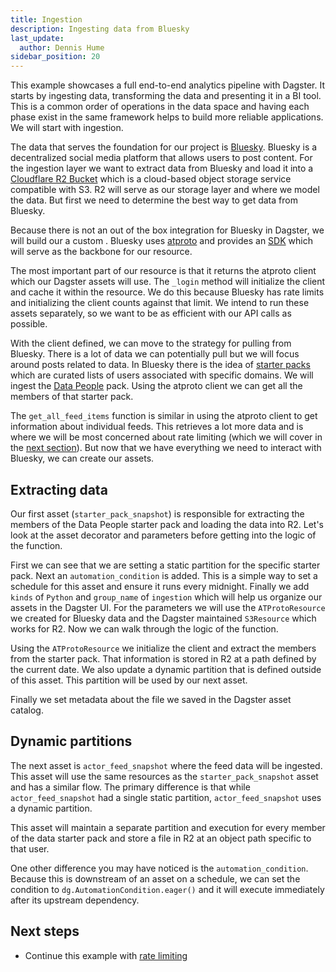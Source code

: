 ```yaml
---
title: Ingestion
description: Ingesting data from Bluesky
last_update:
  author: Dennis Hume
sidebar_position: 20
---
```


This example showcases a full end-to-end analytics pipeline with Dagster. It starts by ingesting data, transforming the data and presenting it in a BI tool. This is a common order of operations in the data space and having each phase exist in the same framework helps to build more reliable applications. We will start with ingestion.

The data that serves the foundation for our project is [Bluesky](https://bsky.app). Bluesky is a decentralized social media platform that allows users to post content. For the ingestion layer we want to extract data from Bluesky and load it into a [Cloudflare R2 Bucket](https://developers.cloudflare.com/r2/buckets) which is a cloud-based object storage service compatible with S3. R2 will serve as our storage layer and where we model the data. But first we need to determine the best way to get data from Bluesky.

Because there is not an out of the box integration for Bluesky in Dagster, we will build our a custom <PyObject section="resources" module="dagster" object="ConfigurableResource"/>. Bluesky uses [atproto](https://docs.bsky.app/docs/advanced-guides/atproto) and provides an [SDK](https://docs.bsky.app/docs/get-started) which will serve as the backbone for our resource.

<CodeExample
  path="docs_projects/project_atproto_dashboard/src/project_atproto_dashboard/defs/atproto.py"
  language="python"
  startAfter="start_resource"
  endBefore="end_resource"
  title="src/project_atproto_dashboard/defs/atproto.py"
/>

The most important part of our resource is that it returns the atproto client which our Dagster assets will use. The `_login` method will initialize the client and cache it within the resource. We do this because Bluesky has rate limits and initializing the client counts against that limit. We intend to run these assets separately, so we want to be as efficient with our API calls as possible.

With the client defined, we can move to the strategy for pulling from Bluesky. There is a lot of data we can potentially pull but we will focus around posts related to data. In Bluesky there is the idea of [starter packs](https://bsky.social/about/blog/06-26-2024-starter-packs) which are curated lists of users associated with specific domains. We will ingest the [Data People](https://blueskystarterpack.com/starter-packs/lc5jzrr425fyah724df3z5ik/3l7cddlz5ja24) pack. Using the atproto client we can get all the members of that starter pack.

<CodeExample
  path="docs_projects/project_atproto_dashboard/src/project_atproto_dashboard/defs/atproto.py"
  language="python"
  startAfter="start_starter_pack"
  endBefore="end_starter_pack"
  title="src/project_atproto_dashboard/defs/atproto.py"
/>

The `get_all_feed_items` function is similar in using the atproto client to get information about individual feeds. This retrieves a lot more data and is where we will be most concerned about rate limiting (which we will cover in the [next section](/examples/full-pipelines/bluesky/rate-limiting)). But now that we have everything we need to interact with Bluesky, we can create our assets.

## Extracting data

Our first asset (`starter_pack_snapshot`) is responsible for extracting the members of the Data People starter pack and loading the data into R2. Let's look at the asset decorator and parameters before getting into the logic of the function.

<CodeExample
  path="docs_projects/project_atproto_dashboard/src/project_atproto_dashboard/defs/ingestion.py"
  language="python"
  startAfter="start_starter_pack_dec"
  endBefore="end_starter_pack_dec"
  title="src/project_atproto_dashboard/defs/ingestion.py"
/>

First we can see that we are setting a static partition for the specific starter pack. Next an `automation_condition` is added. This is a simple way to set a schedule for this asset and ensure it runs every midnight. Finally we add `kinds` of `Python` and `group_name` of `ingestion` which will help us organize our assets in the Dagster UI. For the parameters we will use the `ATProtoResource` we created for Bluesky data and the Dagster maintained `S3Resource` which works for R2. Now we can walk through the logic of the function.

<CodeExample
  path="docs_projects/project_atproto_dashboard/src/project_atproto_dashboard/defs/ingestion.py"
  language="python"
  startAfter="start_starter_pack_func"
  endBefore="end_starter_pack_func"
  title="src/project_atproto_dashboard/defs/ingestion.py"
/>

Using the `ATProtoResource` we initialize the client and extract the members from the starter pack. That information is stored in R2 at a path defined by the current date. We also update a dynamic partition that is defined outside of this asset. This partition will be used by our next asset.

<CodeExample
  path="docs_projects/project_atproto_dashboard/src/project_atproto_dashboard/defs/ingestion.py"
  language="python"
  startAfter="start_dynamic_partition"
  endBefore="end_dynamic_partition"
  title="src/project_atproto_dashboard/defs/ingestion.py"
/>

Finally we set metadata about the file we saved in the Dagster asset catalog.

## Dynamic partitions

The next asset is `actor_feed_snapshot` where the feed data will be ingested. This asset will use the same resources as the `starter_pack_snapshot` asset and has a similar flow. The primary difference is that while `actor_feed_snapshot` had a single static partition, `actor_feed_snapshot` uses a dynamic partition.

<CodeExample
  path="docs_projects/project_atproto_dashboard/src/project_atproto_dashboard/defs/ingestion.py"
  language="python"
  startAfter="start_actor_feed_snapshot"
  endBefore="end_actor_feed_snapshot"
  title="src/project_atproto_dashboard/defs/ingestion.py"
/>

This asset will maintain a separate partition and execution for every member of the data starter pack and store a file in R2 at an object path specific to that user.

One other difference you may have noticed is the `automation_condition`. Because this is downstream of an asset on a schedule, we can set the condition to `dg.AutomationCondition.eager()` and it will execute immediately after its upstream dependency.

## Next steps

- Continue this example with [rate limiting](/examples/full-pipelines/bluesky/rate-limiting)
